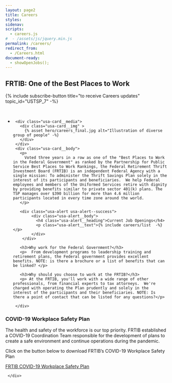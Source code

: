 ```yaml
---
layout: page2
title: Careers
styles:
sidenav:
scripts:
  - careers.js
#  - /assets/js/jquery.min.js
permalink: /careers/
redirect_from:
  - /Careers.html
document-ready:
  - showOpenJobs();
---
```



<h2>FRTIB: One of the Best Places to Work</h2>

{% include subscribe-button title="to receive Careers updates" topic_id="USTSP_7" -%}

<br>
<ul class="usa-card-group">
  <li class="tablet:grid-col-12 usa-card usa-card--header-first">
  <div class="usa-card__container">

     <div class="usa-card__media">
       <div class="usa-card__img" >
         {% asset hero/careers_final.jpg alt="Illustration of diverse group of people" -%}
       </div>
     </div>
     <div class="usa-card__body">
       <p>
         Voted three years in a row as one of the "Best Places to Work in the Federal Government" as ranked by the Partnership for Public Service Best Places to Work Rankings, the Federal Retirement Thrift Investment Board (FRTIB) is an independent Federal Agency with a single mission: To administer the Thrift Savings Plan solely in the interest of its participants and beneficiaries.  We help Federal employees and members of the Uniformed Services retire with dignity by providing benefits similar to private sector 401(k) plans. The TSP manages over $390 billion for more than 4.6 million participants located in every time zone around the world.
       </p>

       <div class="usa-alert usa-alert--success">
            <div class="usa-alert__body">
              <h4 class="usa-alert__heading">Current Job Openings</h4>
              <p class="usa-alert__text">{% include careers/list  -%}</p>
            </div>
        </div>

       <h3>Why work for the Federal Government?</h3>
       <p>  From development programs to leadership training and retirement plans, the Federal government provides excellent benefits. NOTE: is there a brochure or a list of benefits that can be linked? </p>

       <h3>Why should you choose to work at the FRTIB?</h3>
       <p> At the FRTIB, you'll work with a wide range of other professionals, from financial experts to tax attorneys.  We're charged with operating the Plan prudently and solely in the interest of the participants and their beneficiaries. NOTE: Is there a point of contact that can be listed for any questions?</p>

     </div>
   </div>
   </li>
   </ul>

   <div class="grid-container">
     <div class="grid-row">
       <div class="tablet:grid-col">
       <h3>COVID-19 Workplace Safety Plan</h3>
       <p>The health and safety of the workforce is our top priority.  FRTIB established a COVID-19 Coordination Team responsible for the development of plans to create a safe environment and continue operations during the pandemic.</p>
       <p>
       Click on the button below to download FRTIB’s COVID-19 Workplace Safety Plan
       </p>
       <p>  <a class="usa-button" href="{{site.baseurl}}FRTIB COVID-19 Workplace Safety Plan.pdf">FRTIB COVID-19 Workplace Safety Plan</a></p>
       </div>

     </div>
   </div>



<!-- CONTENT END -->
